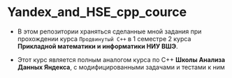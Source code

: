 # Yandex_and_HSE_cpp_cource

- В этом репозитории храняться сделанные мной задания при прохождении курса `Продвинутый C++` в 1 семестре 2 курса **Прикладной математики и информатики НИУ ВШЭ**.

- Этот курс является полным аналогом курса по C++ **Школы Анализа Данных Яндекса**, с модифицированными задачами и тестами к ним

